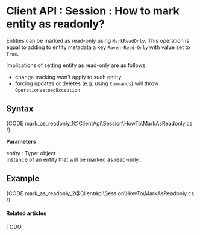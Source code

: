 # Client API : Session : How to mark entity as readonly?

Entities can be marked as read-only using `MarkReadOnly`. This operation is equal to adding to entity metadata a key `Raven-Read-Only` with value set to `True`.   

Implications of setting entity as read-only are as follows:   

- change tracking won't apply to such entity
- forcing updates or deletes (e.g. using `Commands`) will throw `OperationVetoedException`

## Syntax

{CODE mark_as_readonly_1@ClientApi\Session\HowTo\MarkAsReadonly.cs /}

**Parameters**

entity
:   Type: object   
Instance of an entity that will be marked as read-only.

## Example

{CODE mark_as_readonly_2@ClientApi\Session\HowTo\MarkAsReadonly.cs /}

#### Related articles

TODO